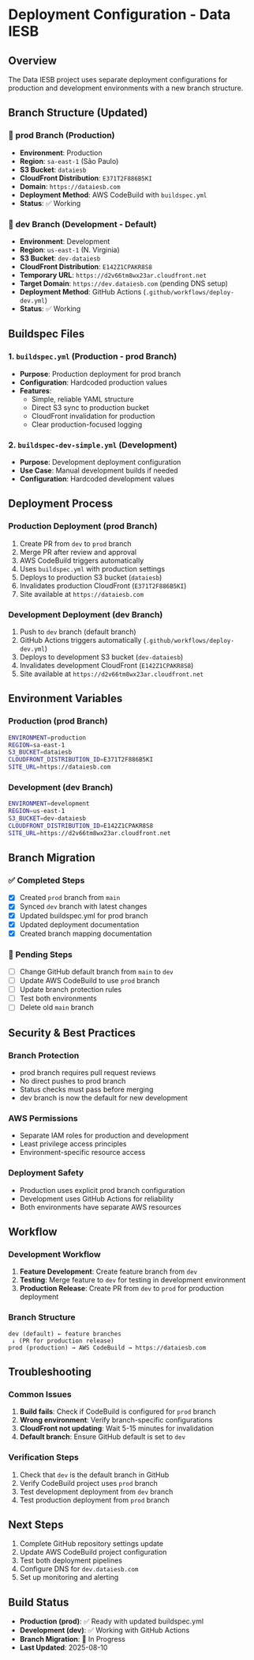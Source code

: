 # Deployment Configuration - Data IESB

## Overview
The Data IESB project uses separate deployment configurations for production and development environments with a new branch structure.

## Branch Structure (Updated)

### 🚀 prod Branch (Production)
- **Environment**: Production
- **Region**: `sa-east-1` (São Paulo)
- **S3 Bucket**: `dataiesb`
- **CloudFront Distribution**: `E371T2F886B5KI`
- **Domain**: `https://dataiesb.com`
- **Deployment Method**: AWS CodeBuild with `buildspec.yml`
- **Status**: ✅ Working

### 🧪 dev Branch (Development - Default)
- **Environment**: Development
- **Region**: `us-east-1` (N. Virginia)
- **S3 Bucket**: `dev-dataiesb`
- **CloudFront Distribution**: `E142Z1CPAKR8S8`
- **Temporary URL**: `https://d2v66tm8wx23ar.cloudfront.net`
- **Target Domain**: `https://dev.dataiesb.com` (pending DNS setup)
- **Deployment Method**: GitHub Actions (`.github/workflows/deploy-dev.yml`)
- **Status**: ✅ Working

## Buildspec Files

### 1. `buildspec.yml` (Production - prod Branch)
- **Purpose**: Production deployment for prod branch
- **Configuration**: Hardcoded production values
- **Features**:
  - Simple, reliable YAML structure
  - Direct S3 sync to production bucket
  - CloudFront invalidation for production
  - Clear production-focused logging

### 2. `buildspec-dev-simple.yml` (Development)
- **Purpose**: Development deployment configuration
- **Use Case**: Manual development builds if needed
- **Configuration**: Hardcoded development values

## Deployment Process

### Production Deployment (prod Branch)
1. Create PR from `dev` to `prod` branch
2. Merge PR after review and approval
3. AWS CodeBuild triggers automatically
4. Uses `buildspec.yml` with production settings
5. Deploys to production S3 bucket (`dataiesb`)
6. Invalidates production CloudFront (`E371T2F886B5KI`)
7. Site available at `https://dataiesb.com`

### Development Deployment (dev Branch)
1. Push to `dev` branch (default branch)
2. GitHub Actions triggers automatically (`.github/workflows/deploy-dev.yml`)
3. Deploys to development S3 bucket (`dev-dataiesb`)
4. Invalidates development CloudFront (`E142Z1CPAKR8S8`)
5. Site available at `https://d2v66tm8wx23ar.cloudfront.net`

## Environment Variables

### Production (prod Branch)
```bash
ENVIRONMENT=production
REGION=sa-east-1
S3_BUCKET=dataiesb
CLOUDFRONT_DISTRIBUTION_ID=E371T2F886B5KI
SITE_URL=https://dataiesb.com
```

### Development (dev Branch)
```bash
ENVIRONMENT=development
REGION=us-east-1
S3_BUCKET=dev-dataiesb
CLOUDFRONT_DISTRIBUTION_ID=E142Z1CPAKR8S8
SITE_URL=https://d2v66tm8wx23ar.cloudfront.net
```

## Branch Migration

### ✅ Completed Steps
- [x] Created `prod` branch from `main`
- [x] Synced `dev` branch with latest changes
- [x] Updated buildspec.yml for prod branch
- [x] Updated deployment documentation
- [x] Created branch mapping documentation

### 🔄 Pending Steps
- [ ] Change GitHub default branch from `main` to `dev`
- [ ] Update AWS CodeBuild to use `prod` branch
- [ ] Update branch protection rules
- [ ] Test both environments
- [ ] Delete old `main` branch

## Security & Best Practices

### Branch Protection
- prod branch requires pull request reviews
- No direct pushes to prod branch
- Status checks must pass before merging
- dev branch is now the default for new development

### AWS Permissions
- Separate IAM roles for production and development
- Least privilege access principles
- Environment-specific resource access

### Deployment Safety
- Production uses explicit prod branch configuration
- Development uses GitHub Actions for reliability
- Both environments have separate AWS resources

## Workflow

### Development Workflow
1. **Feature Development**: Create feature branch from `dev`
2. **Testing**: Merge feature to `dev` for testing in development environment
3. **Production Release**: Create PR from `dev` to `prod` for production deployment

### Branch Structure
```
dev (default) ← feature branches
 ↓ (PR for production release)
prod (production) → AWS CodeBuild → https://dataiesb.com
```

## Troubleshooting

### Common Issues
1. **Build fails**: Check if CodeBuild is configured for `prod` branch
2. **Wrong environment**: Verify branch-specific configurations
3. **CloudFront not updating**: Wait 5-15 minutes for invalidation
4. **Default branch**: Ensure GitHub default is set to `dev`

### Verification Steps
1. Check that `dev` is the default branch in GitHub
2. Verify CodeBuild project uses `prod` branch
3. Test development deployment from `dev` branch
4. Test production deployment from `prod` branch

## Next Steps
1. Complete GitHub repository settings update
2. Update AWS CodeBuild project configuration
3. Test both deployment pipelines
4. Configure DNS for `dev.dataiesb.com`
5. Set up monitoring and alerting

## Build Status
- **Production (prod)**: ✅ Ready with updated buildspec.yml
- **Development (dev)**: ✅ Working with GitHub Actions
- **Branch Migration**: 🔄 In Progress
- **Last Updated**: 2025-08-10
